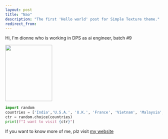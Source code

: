 ```yaml
---
layout: post
title: "Nao"
description: "The first 'Hello world' post for Simple Texture theme."
redirect_from:
---
```


Hi, I'm dionne who is working in DPS as ai engineer, batch #9


<img src="https://spellonyou.github.io/assets/images/my_photo.png" height ="180" width="150">

~~~python
import random
countries = ['India','U.S.A.', 'U.K.', 'France', 'Vietnam', 'Malaysia', 'Singapore', 'Thailand', 'South Korea', 'China', 'Germany']
ctr = random.choice(countries)
print(f"I want to visit {ctr}")
~~~

If you want to know more of me, plz visit [my website](https://spellonyou.github.io/index.html)
